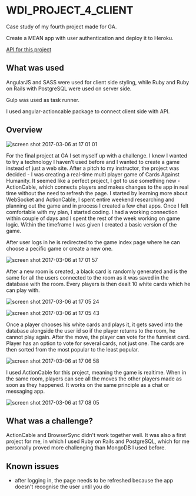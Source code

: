 # WDI_PROJECT_4_CLIENT

Case study of my fourth project made for GA.

Create a MEAN app with user authentication and deploy it to Heroku.

<a href="https://github.com/EffingKay/WDI_PROJECT_4_API" target="_blank">API for this project</a> &nbsp; &nbsp; &nbsp;

## What was used

AngularJS and SASS were used for client side styling, while Ruby and Ruby on Rails with PostgreSQL were used on server side.

Gulp was used as task runner.

I used angular-actioncable package to connect client side with API.

## Overview

![screen shot 2017-03-06 at 17 01 01](https://cloud.githubusercontent.com/assets/20258758/23620736/e5522636-028f-11e7-8d6f-008c25c99b4f.png)

For the final project at GA I set myself up with a challenge. I knew I wanted to try a technology I haven’t used before and I wanted to create a game instead of just a web site. After a pitch to my instructor, the project was decided - I was creating a real-time multi player game of Cards Against Humanity.
It seemed like a perfect project, I got to use something new - ActionCable, which connects players and makes changes to the app in real time without the need to refresh the page. I started by learning more about WebSocket and ActionCable, I spent entire weekend researching and planning out the game and in process I created a few chat apps. Once I felt comfortable with my plan, I started coding. I had a working connection within couple of days and I spent the rest of the week working on game logic. Within the timeframe I was given I created a basic version of the game.

After user logs in he is redirected to the game index page where he can choose a pecific game or create a new one.

![screen shot 2017-03-06 at 17 01 57](https://cloud.githubusercontent.com/assets/20258758/23620734/e550afa4-028f-11e7-9415-b9cf477016c2.png)

After a new room is created, a black card is randomly generated and is the same for all the users connected to the room as it was saved in the database with the room. Every players is then dealt 10 white cards which he can play with. 

![screen shot 2017-03-06 at 17 05 24](https://cloud.githubusercontent.com/assets/20258758/23620735/e5522960-028f-11e7-8bd4-653b8a564366.png) 

![screen shot 2017-03-06 at 17 05 43](https://cloud.githubusercontent.com/assets/20258758/23620731/e54ecbbc-028f-11e7-9829-23b7eea48d0a.png)

Once a player chooses his white cards and plays it, it gets saved into the database alongside the user id so if the player returns to the room, he cannot play again. After the move, the player can vote for the funniest card. Player has an option to vote for several cards, not just one. The cards are then sorted from the most popular to the least popular.

![screen shot 2017-03-06 at 17 06 58](https://cloud.githubusercontent.com/assets/20258758/23620733/e5507cdc-028f-11e7-9206-13eaee99e39f.png)

I used ActionCable for this project, meaning the game is realtime. When in the same room, players can see all the moves the other players made as soon as they happened. It works on the same principle as a chat or messaging app.

![screen shot 2017-03-06 at 17 08 05](https://cloud.githubusercontent.com/assets/20258758/23620732/e54f1216-028f-11e7-9a0b-02c83aec3835.png)


## What was a challenge?
ActionCable and BrowserSync didn't work together well. It was also a first project for me, in which I used Ruby on Rails and PostgreSQL, which for me personally proved more challenging than MongoDB I used before. 

## Known issues
- after logging in, the page needs to be refreshed because the app doesn't recognise the user until you do
